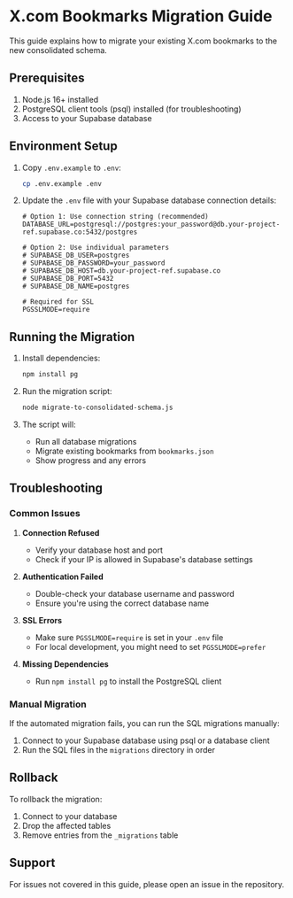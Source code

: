 # X.com Bookmarks Migration Guide

This guide explains how to migrate your existing X.com bookmarks to the new consolidated schema.

## Prerequisites

1. Node.js 16+ installed
2. PostgreSQL client tools (psql) installed (for troubleshooting)
3. Access to your Supabase database

## Environment Setup

1. Copy `.env.example` to `.env`:
   ```bash
   cp .env.example .env
   ```

2. Update the `.env` file with your Supabase database connection details:
   ```env
   # Option 1: Use connection string (recommended)
   DATABASE_URL=postgresql://postgres:your_password@db.your-project-ref.supabase.co:5432/postgres

   # Option 2: Use individual parameters
   # SUPABASE_DB_USER=postgres
   # SUPABASE_DB_PASSWORD=your_password
   # SUPABASE_DB_HOST=db.your-project-ref.supabase.co
   # SUPABASE_DB_PORT=5432
   # SUPABASE_DB_NAME=postgres
   
   # Required for SSL
   PGSSLMODE=require
   ```

## Running the Migration

1. Install dependencies:
   ```bash
   npm install pg
   ```

2. Run the migration script:
   ```bash
   node migrate-to-consolidated-schema.js
   ```

3. The script will:
   - Run all database migrations
   - Migrate existing bookmarks from `bookmarks.json`
   - Show progress and any errors

## Troubleshooting

### Common Issues

1. **Connection Refused**
   - Verify your database host and port
   - Check if your IP is allowed in Supabase's database settings

2. **Authentication Failed**
   - Double-check your database username and password
   - Ensure you're using the correct database name

3. **SSL Errors**
   - Make sure `PGSSLMODE=require` is set in your `.env` file
   - For local development, you might need to set `PGSSLMODE=prefer`

4. **Missing Dependencies**
   - Run `npm install pg` to install the PostgreSQL client

### Manual Migration

If the automated migration fails, you can run the SQL migrations manually:

1. Connect to your Supabase database using psql or a database client
2. Run the SQL files in the `migrations` directory in order

## Rollback

To rollback the migration:

1. Connect to your database
2. Drop the affected tables
3. Remove entries from the `_migrations` table

## Support

For issues not covered in this guide, please open an issue in the repository.
